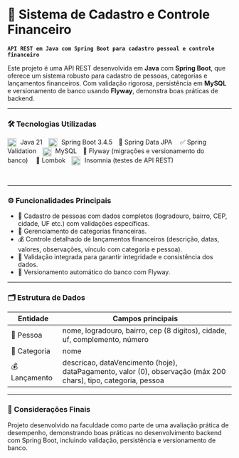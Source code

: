 # 💼 Sistema de Cadastro e Controle Financeiro

**`API REST em Java com Spring Boot para cadastro pessoal e controle financeiro`**

Este projeto é uma API REST desenvolvida em **Java** com **Spring Boot**, que oferece um sistema robusto para cadastro de pessoas, categorias e lançamentos financeiros. Com validação rigorosa, persistência em **MySQL** e versionamento de banco usando **Flyway**, demonstra boas práticas de backend.

---

### 🛠 Tecnologias Utilizadas

<img alt="Java" title="Java" width="20px" 
style="padding-right:5px; vertical-align:middle;" src="https://cdn.jsdelivr.net/gh/devicons/devicon/icons/java/java-original.svg" /> Java 21 <img alt="Spring Boot" title="Spring Boot" width="20px" style="padding-right:5px; vertical-align:middle;" src="https://cdn.jsdelivr.net/gh/devicons/devicon/icons/spring/spring-original.svg" /> Spring Boot 3.4.5 💾 Spring Data JPA 
✅ Spring Validation <img alt="MySQL" title="MySQL" width="20px" style="padding-right:5px; vertical-align:middle;" src="https://cdn.jsdelivr.net/gh/devicons/devicon/icons/mysql/mysql-original.svg" /> MySQL 🔄 Flyway (migrações e versionamento do banco) 
🧹 Lombok <img alt="Insomnia" title="Insomnia" width="20px" 
style="padding-right:5px; vertical-align:middle;" src="https://kasmweb.com/assets/images/appImage7.png" /> Insomnia (testes de API REST)

<br/>

---

### ⚙️ Funcionalidades Principais

- 👤 Cadastro de pessoas com dados completos (logradouro, bairro, CEP, cidade, UF etc.) com validações específicas.  
- 📂 Gerenciamento de categorias financeiras.  
- 💰 Controle detalhado de lançamentos financeiros (descrição, datas, valores, observações, vínculo com categoria e pessoa).  
- 🔐 Validação integrada para garantir integridade e consistência dos dados.  
- 📑 Versionamento automático do banco com Flyway.  

---

### 🗂 Estrutura de Dados

| Entidade     | Campos principais                                                                                               |  
|--------------|----------------------------------------------------------------------------------------------------------------|  
| 👤 Pessoa    | nome, logradouro, bairro, cep (8 dígitos), cidade, uf, complemento, número                                      |  
| 📂 Categoria | nome                                                                                                           |  
| 💰 Lançamento| descricao, dataVencimento (hoje), dataPagamento, valor (0), observação (máx 200 chars), tipo, categoria, pessoa |  

---

### 📌 Considerações Finais

Projeto desenvolvido na faculdade como parte de uma avaliação prática de desempenho, demonstrando boas práticas no desenvolvimento backend com Spring Boot, incluindo validação, persistência e versionamento de banco.

